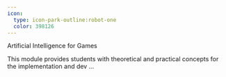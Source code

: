 ```yaml
---
icon:
  type: icon-park-outline:robot-one
  color: 398126
---
```


Artificial Intelligence for Games

This module provides students with theoretical and practical concepts for the implementation and dev ... 

